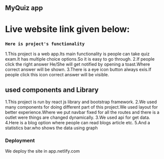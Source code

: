 ## MyQuiz app

# Live website link given below:

### `Here is project's functionality`

1.This project is a web app.Its main functionality is people can take quiz exam.It has multiple choice options.So it is easy to go through.
2.If people click the right answer He/She will get notified by opening a toast.Where correct answer will be shown.
3.There is a eye icon button always exis.If people click this icon correct answer will be visible.

## used components and Library

1.This project is run by react js library and bootstrap framework.
2.We used many components for doing different part of this project.We used layout for better experience.Where we put navbar fixed for all the routes and there is a outlet were things are changed dynamically.
3.We used api for get data.
4.Here is a blog option where people can read blogs article etc.
5.And a statistics bar.who shows the data using graph

### Deployment

We deploy the site in app.netlify.com
